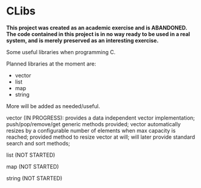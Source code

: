 CLibs
=====

**This project was created as an academic exercise and is ABANDONED. The code contained in this project is in no way ready to be used in a real system, and is merely preserved as an interesting exercise.**

Some useful libraries when programming C.

Planned libraries at the moment are:
 - vector
 - list
 - map
 - string

More will be added as needed/useful.

vector (IN PROGRESS):
  provides a data independent vector implementation; push/pop/remove/get generic methods
  provided; vector automatically resizes by a configurable number of elements when max
  capacity is reached; provided method to resize vector at will; will later provide
  standard search and sort methods;
  
list (NOT STARTED)

map (NOT STARTED)

string (NOT STARTED)
